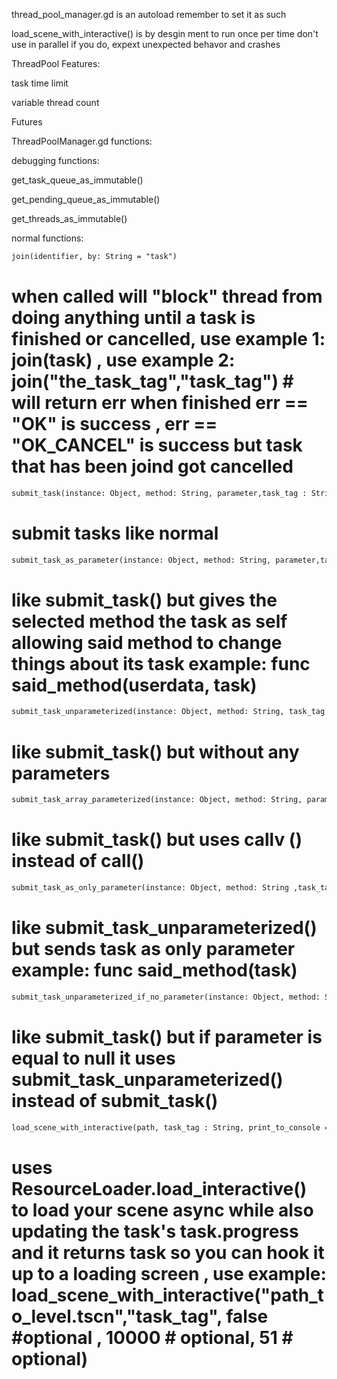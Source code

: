 thread_pool_manager.gd is an autoload remember to set it as such

load_scene_with_interactive() is by desgin ment to run once per time don't use in parallel if you do, expext unexpected behavor and crashes

ThreadPool Features:

task time limit

variable thread count

Futures

ThreadPoolManager.gd functions:

debugging functions:

get_task_queue_as_immutable()

get_pending_queue_as_immutable()

get_threads_as_immutable()

normal functions:
```diff
join(identifier, by: String = "task")
```
# when called will "block" thread from doing anything until a task is finished or cancelled, use example 1: join(task) , use example 2: join("the_task_tag","task_tag") # will return err when finished err == "OK" is success , err == "OK_CANCEL" is success but task that has been joind got cancelled

```diff
submit_task(instance: Object, method: String, parameter,task_tag : String ,time_limit : float = task_time_limit, priority:int = default_priority) 
```
# submit tasks like normal

```diff
submit_task_as_parameter(instance: Object, method: String, parameter,task_tag : String, time_limit : float = task_time_limit, priority:int = default_priority)
```
# like submit_task() but gives the selected method the task as self allowing said method to change things about its task example: func said_method(userdata, task)


```diff
submit_task_unparameterized(instance: Object, method: String, task_tag : String, time_limit : float = task_time_limit, priority:int = default_priority) 
```
# like submit_task() but without any parameters

```diff
submit_task_array_parameterized(instance: Object, method: String, parameter: Array,task_tag : String, time_limit : float = task_time_limit, priority:int = default_priority)
```
# like submit_task() but uses callv () instead of call()

```diff
submit_task_as_only_parameter(instance: Object, method: String ,task_tag : String, time_limit : float = task_time_limit, priority:int = default_priority)
```
# like submit_task_unparameterized() but sends task as only parameter example: func said_method(task)

```diff
submit_task_unparameterized_if_no_parameter(instance: Object, method: String, task_tag : String,parameter = null, time_limit : float = task_time_limit, priority:int = default_priority) 
```
# like submit_task() but if parameter is equal to null it uses submit_task_unparameterized() instead of submit_task()

```diff
load_scene_with_interactive(path, task_tag : String, print_to_console = true ,time_limit : float = task_time_limit, priority:int = 0) 
```
# uses ResourceLoader.load_interactive() to load your scene async while also updating the task's task.progress and it returns task so you can hook it up to a loading screen , use example: load_scene_with_interactive("path_to_level.tscn","task_tag", false #optional , 10000 # optional, 51 # optional)
